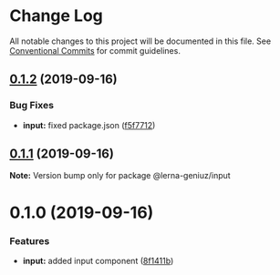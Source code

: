 # Change Log

All notable changes to this project will be documented in this file.
See [Conventional Commits](https://conventionalcommits.org) for commit guidelines.

## [0.1.2](https://github.com/galdeguer/lerna-conventional-commits/compare/@lerna-geniuz/input@0.1.1...@lerna-geniuz/input@0.1.2) (2019-09-16)


### Bug Fixes

* **input:** fixed package.json ([f5f7712](https://github.com/galdeguer/lerna-conventional-commits/commit/f5f7712))





## [0.1.1](https://github.com/galdeguer/lerna-conventional-commits/compare/@lerna-geniuz/input@0.1.0...@lerna-geniuz/input@0.1.1) (2019-09-16)

**Note:** Version bump only for package @lerna-geniuz/input





# 0.1.0 (2019-09-16)


### Features

* **input:** added input component ([8f1411b](https://github.com/galdeguer/lerna-conventional-commits/commit/8f1411b))
